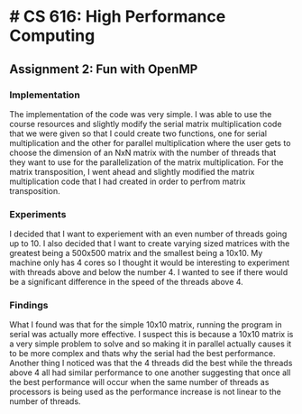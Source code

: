 # # CS 616: High Performance Computing

## Assignment 2: Fun with OpenMP

### Implementation
The implementation of the code was very simple. I was able to use the course resources and slightly modify the serial matrix multiplication code that we were given so that I could create two functions, one for serial multiplication and the other for parallel multiplication where the user gets to choose the dimension of an NxN matrix with the number of threads that they want to use for the parallelization of the matrix multiplication. For the matrix transposition, I went ahead and slightly modified the matrix multiplication code that I had created in order to perfrom matrix transposition. 

### Experiments
I decided that I want to experiement with an even number of threads going up to 10. I also decided that I want to create varying sized matrices with the greatest being a 500x500 matrix and the smallest being a 10x10. My machine only has 4 cores so I thought it would be interesting to experiment with threads above and below the number 4. I wanted to see if there would be a significant difference in the speed of the threads above 4. 

### Findings
What I found was that for the simple 10x10 matrix, running the program in serial was actually more effective. I suspect this is because a 10x10 matrix is a very simple problem to solve and so making it in parallel actually causes it to be more complex and thats why the serial had the best performance. Another thing I noticed was that the 4 threads did the best while the threads above 4 all had similar performance to one another suggesting that once all the best performance will occur when the same number of threads as processors is being used as the performance increase is not linear to the number of threads. 